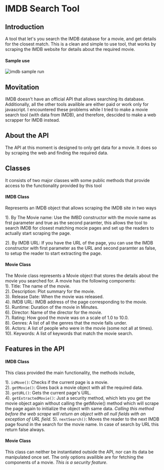 # IMDB Search Tool

Introduction
------------

A tool that let's you search the IMDB database for a movie, and get details for the closest match. This is a clean and simple to use tool, that works by scraping the IMDB website for details about the required movie. 
#### Sample use
![imdb sample run](https://user-images.githubusercontent.com/19142014/27253149-98839b20-538c-11e7-961e-0c9c763452a2.png)

Movitation
----------
IMDB doesn't have an official API that allows searching its database. Additionally, all the other tools availible are either paid or work only for javascript. I encountered these problems while I tried to make a movie search tool (with data from IMDB), and therefore, descided to make a web scrapper for IMDB instead.

About the API
-------------

The API at this moment is designed to only get data for a movie. It does so by scraping the web and finding the required data.

## Classes
It consists of two major classes with some public methods that provide access to the functionality provided by this tool

#### IMDB Class
Represents an IMDB object that allows scraping the IMDB site in two ways

1). By The Movie name: Use the IMBD constructor with the movie name as frst parameter and true as the second paramter, this allows
the tool to search IMDB for closest matching mocie pages and set up the readers to actually start scraping the page.

2). By IMDB URL: If you have the URL of the page, you can use the IMDB constructor with first parameter as the URL and second paramter as false, to setup the reader to start extracting the page.

#### Movie Class
The Movie class represents a Movie object that stores the details about the movie you searched for. A movie has the following components:<br>
1). Title: The name of the movie.<br>
2). Description: Plot summary for the movie.<br>
3). Release Date: When the movie was released.<br>
4). IMDB URL: IMDB address of the page corresponding to the movie.<br>
5). Runtime: Duration of the movie in Minutes.<br>
6). Director: Name of the director for the movie.<br>
7). Rating: How good the movie was on a scale of 1.0 to 10.0.<br>
8). Genres: A list of all the genres that the movie falls under.<br>
9). Actors: A list of people who were in the movie (some not all at times).<br>
10). Keywords: A list of keywords that match the movie search. <br>


Features in the API
-------------------
#### IMDB Class
This class provided the main functionality, the methods include, 

1). `isMove()`: Checks if the current page is a movie. <br>
2). `getMovie()`: Gives back a movie object with all the required data.<br>
3). `getURL()`: Gets the current page's URL. <br>
4). `getExtractedMovie()`: Just a security method, which lets you get the movie object again without calling the getMovie() method which will scrape the page again to initialize the object with same data. *Calling this method before the web scrape will return an object with all null fields with an exception of URL field.*
5). `nextSearch()`: Moves the reader to the next IMDB page found in the search for the movie name. In case of search by URL this return false always.


#### Movie Class
This class can neither be instantiated outside the API, nor can its data be manipulated once set. The only options availible are for fetching the components of a movie. *This is a security feature.*


